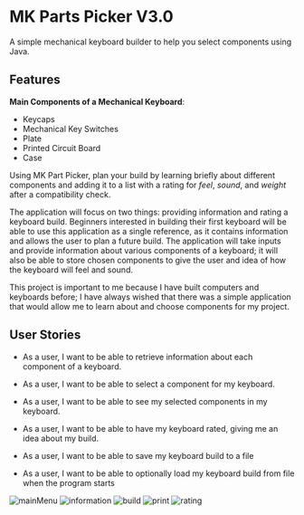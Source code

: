 # MK Parts Picker V3.0
A simple mechanical keyboard builder to help you select components using Java.
## Features
**Main Components of a Mechanical Keyboard**:
- Keycaps
- Mechanical Key Switches
- Plate
- Printed Circuit Board
- Case

Using MK Part Picker, plan your build by learning briefly about different components and adding it to a list 
with a rating for *feel*, *sound*, and *weight* after a compatibility check.

The application will focus on two things: providing information and rating a keyboard build. Beginners interested 
in building their first keyboard will be able to use this application as a single reference, as it contains information
and allows the user to plan a future build. The application will take inputs and provide information about various 
components of a keyboard; it will also be able to store chosen components to give the user and idea of how the keyboard
will feel and sound.

This project is important to me because I have built computers and keyboards before; I have always wished that there 
was a simple application that would allow me to learn about and choose components for my project. 

## User Stories
- As a user, I want to be able to retrieve information about each component of a keyboard.

- As a user, I want to be able to select a component for my keyboard.

- As a user, I want to be able to see my selected components in my keyboard.

- As a user, I want to be able to have my keyboard rated, giving me an idea about my build.

- As a user, I want to be able to save my keyboard build to a file

- As a user, I want to be able to optionally load my keyboard build from file when the program starts

![mainMenu](https://github.com/dabeedc/Mechanical-Keyboard-Builder/blob/master/Screenshots/Screenshot%202022-12-06%20024225.jpg)
![information](https://github.com/dabeedc/Mechanical-Keyboard-Builder/blob/master/Screenshots/Screenshot%202022-12-06%20024500.jpg)
![build](https://github.com/dabeedc/Mechanical-Keyboard-Builder/blob/master/Screenshots/Screenshot%202022-12-06%20024426.jpg)
![print](https://github.com/dabeedc/Mechanical-Keyboard-Builder/blob/master/Screenshots/Screenshot%202022-12-06%20024332.jpg)
![rating](https://github.com/dabeedc/Mechanical-Keyboard-Builder/blob/master/Screenshots/Screenshot%202022-12-06%20024316.jpg)
